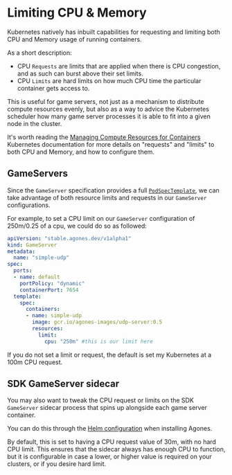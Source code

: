 # Limiting CPU & Memory

Kubernetes natively has inbuilt capabilities for requesting and limiting both CPU and Memory usage of running containers.

As a short description:

- CPU `Requests` are limits that are applied when there is CPU congestion, and as such can burst above their set limits.
- CPU `Limits` are hard limits on how much CPU time the particular container gets access to.

This is useful for game servers, not just as a mechanism to distribute compute resources evenly, but also as a way
to advice the Kubernetes scheduler how many game server processes it is able to fit into a given node in the cluster.

It's worth reading the [Managing Compute Resources for Containers](https://kubernetes.io/docs/concepts/configuration/manage-compute-resources-container/)
Kubernetes documentation for more details on "requests" and "limits" to both CPU and Memory, and how to configure them.

## GameServers

Since the `GameServer` specification provides a full [`PodSpecTemplate`](https://kubernetes.io/docs/reference/generated/kubernetes-api/v1.10/#podtemplatespec-v1-core),
we can take advantage of both resource limits and requests in our `GameServer` configurations. 

For example, to set a CPU limit on our `GameServer` configuration of 250m/0.25 of a cpu, 
we could do so as followed:

```yaml
apiVersion: "stable.agones.dev/v1alpha1"
kind: GameServer
metadata:
  name: "simple-udp"
spec:
  ports:
  - name: default
    portPolicy: "dynamic"
    containerPort: 7654
  template:
    spec:
      containers:
      - name: simple-udp
        image: gcr.io/agones-images/udp-server:0.5
        resources:
          limit:
            cpu: "250m" #this is our limit here
```

If you do not set a limit or request, the default is set my Kubernetes at a 100m CPU request. 

## SDK GameServer sidecar

You may also want to tweak the CPU request or limits on the SDK `GameServer` sidecar process that spins up alongside
each game server container.

You can do this through the [Helm configuration](../install/helm/agones/README.md#configuration) when installing Agones.

By default, this is set to having a CPU request value of 30m, with no hard CPU limit. This ensures that the sidecar always has enough CPU
to function, but it is configurable in case a lower, or higher value is required on your clusters, or if you desire 
hard limit.